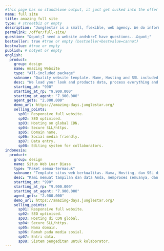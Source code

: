 ```yaml
---
#this page has no standalone output, it just get sucked into the offer page
name: full site
title: amazing full site
type: # streetbiz or empty
description: "Junglestar is a small, flexible, web agency. We do information architecture, screen design, code and deploy. Packed solutions all-included. We help companies and individuals organize their communication. We grow relationships with clients. We design, produce & develop well thought user experiences."
permalink: /offer/full-site/
question: "&quot;I need a website and<br>I have questions...&quot;"
bestseller: true #true or empty (bestseller+bestvalue=cannot)
bestvalue: #true or empty
publish: # notyet or empty
english:
  product:
    group: design
    name: Amazing Website
    type: "All-included package"
    subname: "Quality website template. Name, Hosting and SSL included."
    desc: "We load your look and products data, process everything and produce a clean performant website ready to compete."
    starting_at: "990"
    starting_at_rp: "9.900.000"
    starting_at_agent: "7.900.000"
    agent_gets: "2.000.000"
    demo_url: https://amazing-days.junglestar.org/
    selling_points:
      sp01: Responsive full website.
      sp02: SEO optimised.
      sp03: Hosting on global CDN.
      sp04: Secure SLL/https.
      sp05: Domain name.
      sp06: Social media friendly.
      sp07: Data entry.
      sp08: Editing system for collaborators.
indonesia:
  product:
    group: design
    name: Situs Web Luar Biasa
    type: "Paket semua-termasuk"
    subname: "Template situs web berkualitas. Nama, Hosting, dan SSL disertakan."
    desc: "Kami memuat tampilan dan data Anda, memproses semuanya, dan menghasilkan situs web yang berperforma bersih yang siap bersaing."
    starting_at: "990"
    starting_at_rp: "9.900.000"
    starting_at_agent: "7.900.000"
    agent_gets: "2.000.000"
    demo_url: https://amazing-days.junglestar.org/
    selling_points:
      sp01: Responsive full website.
      sp02: SEO optimised.
      sp03: Hosting di CDN global.
      sp04: Secure SLL/https.
      sp05: Nama domain.
      sp06: Ramah pada media sosial.
      sp07: Entri data.
      sp08: Sistem pengeditan untuk kolaborator.
---
```

